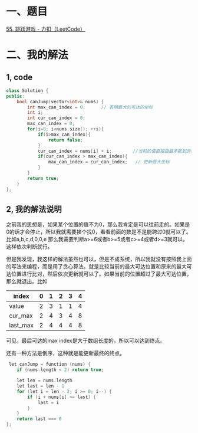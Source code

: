 # 一、题目

[55. 跳跃游戏 - 力扣（LeetCode）](https://leetcode.cn/problems/jump-game/description/?envType=study-plan-v2&envId=top-interview-150)

# 二、我的解法

## 1, code

```cpp
class Solution {
public:
    bool canJump(vector<int>& nums) {
        int max_can_index = 0;      // 表明最大的可达的坐标
        int i;
        int cur_can_index = 0;
        max_can_index = 0;
        for(i=0; i<nums.size(); ++i){
            if(i>max_can_index){
                return false;
            }
            cur_can_index = nums[i] + i;        //当前的值直接跳最多能到的步数
            if(cur_can_index > max_can_index){
                max_can_index = cur_can_index;   // 更新最大坐标
            }
        }
        return true;
    }
};
```

## 2, 我的解法说明

之前我的思想是，如果某个位置的值不为0，那么我肯定是可以往前走的。如果是0的话才会停止，所以我就需要挨个找0，看看前面的数是不是能跨过0就可以了。比如a,b,c,d,0,0,e   那么我需要判断a>=6或者b>=5或者c>=4或者d>=3就可以。这样依次判断就行。

但是我发现，我这样的解法虽然也可以，但是不成系统，所以我就没有按照我上面的写法来编程，而是用了贪心算法。就是比较当前的最大可达位置和原来的最大可达位置进行比对，然后依次更新就可以了。如果当前的位置超过了最大可达位置，那么就退出。比如

| index    | 0   | 1   | 2   | 3   | 4   |
| -------- | --- | --- | --- | --- | --- |
| value    | 2   | 3   | 1   | 1   | 4   |
| cur_max  | 2   | 4   | 3   | 4   | 8   |
| last_max | 2   | 4   | 4   | 4   | 8   |

可见，最后可达的max index是大于数组长度的，所以可以达到终点。

还有一种方法是倒序，这种就是能更新最终的终点。

```cpp
 let canJump = function (nums) {
    if (nums.length < 2) return true;

    let len = nums.length
    let last = len - 1
    for (let i = len - 2; i >= 0; i--) {
        if (i + nums[i] >= last) {
            last = i
        }
    }
    return last === 0
};  
```
